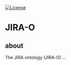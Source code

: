 [![License](https://img.shields.io/badge/license-Apache2.0-blue.svg)](https://opensource.org/licenses/Apache-2.0)

# JIRA-O

## about 

The JIRA ontology (JIRA-O) ...
